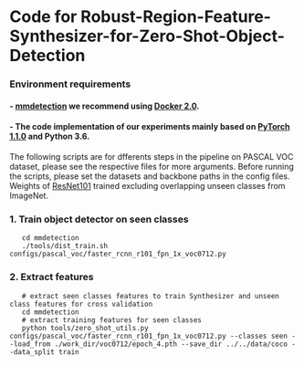 # Code for Robust-Region-Feature-Synthesizer-for-Zero-Shot-Object-Detection
### Environment requirements
#### - [mmdetection](http://github.com/open-mmlab/mmdetection) we recommend using [Docker 2.0](Docker.md). 
#### - The code implementation of our experiments mainly based on [PyTorch 1.1.0](https://pytorch.org/) and Python 3.6.
The following scripts are for dfferents steps in the pipeline on PASCAL VOC dataset, please see the respective files for more arguments. Before running the scripts, please set the datasets and backbone paths in the config files. Weights of [ResNet101](https://drive.google.com/file/d/1g3UXPw-_K3na7acQGZlhjgQPjXz_FNnX/view?usp=sharing) trained excluding overlapping unseen classes from ImageNet.

### 1. Train object detector on seen classes
       cd mmdetection
       ./tools/dist_train.sh configs/pascal_voc/faster_rcnn_r101_fpn_1x_voc0712.py
 

### 2. Extract features
       # extract seen classes features to train Synthesizer and unseen class features for cross validation
       cd mmdetection
       # extract training features for seen classes
       python tools/zero_shot_utils.py configs/pascal_voc/faster_rcnn_r101_fpn_1x_voc0712.py --classes seen --load_from ./work_dir/voc0712/epoch_4.pth --save_dir ../../data/coco --data_split train
 
